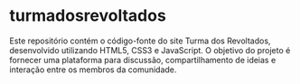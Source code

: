 # turmadosrevoltados
Este repositório contém o código-fonte do site Turma dos Revoltados, desenvolvido utilizando HTML5, CSS3 e JavaScript. O objetivo do projeto é fornecer uma plataforma para discussão, compartilhamento de ideias e interação entre os membros da comunidade. 
